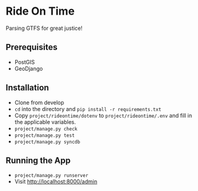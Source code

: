 Ride On Time
===

Parsing GTFS for great justice!

Prerequisites
---
* PostGIS
* GeoDjango

Installation
---

* Clone from develop
* `cd` into the directory and `pip install -r requirements.txt`
* Copy `project/rideontime/dotenv` to `project/rideontime/.env` and fill in
the applicable variables.
* `project/manage.py check`
* `project/manage.py test`
* `project/manage.py syncdb`

Running the App
---
* `project/manage.py runserver`
* Visit [http://localhost:8000/admin](http://localhost:8000/admin)
